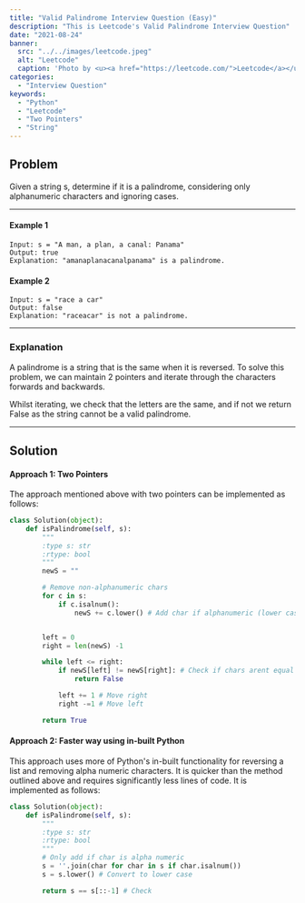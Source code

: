 ```yaml
---
title: "Valid Palindrome Interview Question (Easy)"
description: "This is Leetcode's Valid Palindrome Interview Question"
date: "2021-08-24"
banner:
  src: "../../images/leetcode.jpeg"
  alt: "Leetcode"
  caption: 'Photo by <u><a href="https://leetcode.com/">Leetcode</a></u>'
categories:
  - "Interview Question"
keywords:
  - "Python"
  - "Leetcode"
  - "Two Pointers"
  - "String"
---
```


## Problem

Given a string s, determine if it is a palindrome, considering only alphanumeric characters and ignoring cases.

<hr>

#### Example 1

```
Input: s = "A man, a plan, a canal: Panama"
Output: true
Explanation: "amanaplanacanalpanama" is a palindrome.
```

#### Example 2

```
Input: s = "race a car"
Output: false
Explanation: "raceacar" is not a palindrome.
```

<hr>

### Explanation

A palindrome is a string that is the same when it is reversed. To solve this problem, we can maintain 2 pointers and iterate through the characters forwards and backwards.

Whilst iterating, we check that the letters are the same, and if not we return False as the string cannot be a valid palindrome.

<hr>

## Solution

#### Approach 1: Two Pointers

The approach mentioned above with two pointers can be implemented as follows:

```Python
class Solution(object):
    def isPalindrome(self, s):
        """
        :type s: str
        :rtype: bool
        """
        newS = ""

        # Remove non-alphanumeric chars
        for c in s:
            if c.isalnum():
                newS += c.lower() # Add char if alphanumeric (lower case to ignore case)


        left = 0
        right = len(newS) -1

        while left <= right:
            if newS[left] != newS[right]: # Check if chars arent equal
                return False

            left += 1 # Move right
            right -=1 # Move left

        return True
```

#### Approach 2: Faster way using in-built Python

This approach uses more of Python's in-built functionality for reversing a list and removing alpha numeric characters. It is quicker than the method outlined above and requires significantly less lines of code. It is implemented as follows:

```Python
class Solution(object):
    def isPalindrome(self, s):
        """
        :type s: str
        :rtype: bool
        """
        # Only add if char is alpha numeric
        s = ''.join(char for char in s if char.isalnum())
        s = s.lower() # Convert to lower case

        return s == s[::-1] # Check
```

